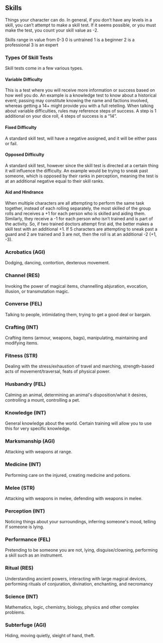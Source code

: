 ## Skills
Things your character can do. In general, if you don’t have any levels in a skill, you can’t attempt to make a skill test. If it seems possible, or you must make the test, you count your skill value as -2.

Skills range in value from 0-3
0 is untrained
1 is a beginner
2 is a professional
3 is an expert

### Types Of Skill Tests

Skill tests come in a few various types.
#### Variable Difficulty
This is a test where you will receive more information or success based on how well you do. An example is a knowledge test to know about a historical event; passing may constitute knowing the name and factions involved, whereas getting a 14+ might provide you with a full retelling. When talking about variable difficulties, rules may reference steps of success. A step is 1 additional on your dice roll, 4 steps of success is a “14”. 

#### Fixed Difficulty
A standard skill test, will have a negative assigned, and it will be either pass or fail.

#### Opposed Difficulty
A standard skill test, however since the skill test is directed at a certain thing it will influence the difficulty. An example would be trying to sneak past someone, which is opposed by their ranks in perception, meaning the test is at an additional negative equal to their skill ranks.

#### Aid and Hindrance
When multiple characters are all attempting to perform the same task together, instead of each rolling separately, the most skilled of the group rolls and receives a +1 for each person who is skilled and aiding them. Similarly, they receive a -1 for each person who isn’t trained and is part of the activity. So, if two trained doctors attempt first aid, the better makes a skill test with an additional +1. If 5 characters are attempting to sneak past a guard and 2 are trained and 3 are not, then the roll is at an additional -2 (+1, -3).

### Acrobatics (AGI)
Dodging, dancing, contortion, dexterous movement.

### Channel (RES)
Invoking the power of magical items, channelling abjuration, evocation, illusion, or transmutation magic.

### Converse (FEL)
Talking to people, intimidating them, trying to get a good deal or bargain.

### Crafting (INT)
Crafting items (armour, weapons, bags), manipulating, maintaining and modifying items.

### Fitness (STR)
Dealing with the stress/exhaustion of travel and marching, strength-based acts of movement/traversal, feats of physical power.

### Husbandry (FEL)
Calming an animal, determining an animal's disposition/what it desires, controlling a mount, controlling a pet. 

### Knowledge (INT)
General knowledge about the world. Certain training will allow you to use this for very specific knowledge.

### Marksmanship (AGI)
Attacking with weapons at range.

### Medicine (INT)
Performing care on the injured, creating medicine and potions.

### Melee (STR)
Attacking with weapons in melee, defending with weapons in melee.

### Perception (INT)
Noticing things about your surroundings, inferring someone's mood, telling if someone is lying.

### Performance (FEL)
Pretending to be someone you are not, lying, disguise/clowning, performing a skill such as an instrument. 

### Ritual (RES)
Understanding ancient powers, interacting with large magical devices, performing rituals of conjuration, divination, enchanting, and necromancy 

### Science (INT)
Mathematics, logic, chemistry, biology, physics and other complex problems.

### Subterfuge (AGI)
Hiding, moving quietly, sleight of hand, theft.